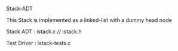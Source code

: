 Stack-ADT

This Stack is implemented as a linked-list with a dummy head node

Stack ADT : istack.c // istack.h

Test Driver : istack-tests.c
